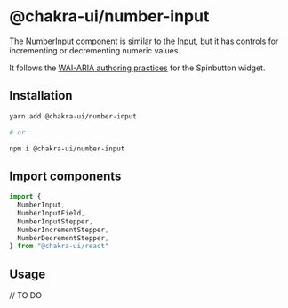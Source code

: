# @chakra-ui/number-input

The NumberInput component is similar to the [Input](/input), but it has controls
for incrementing or decrementing numeric values.

It follows the
[WAI-ARIA authoring practices](https://www.w3.org/TR/wai-aria-practices-1.1/#spinbutton)
for the Spinbutton widget.

## Installation

```sh
yarn add @chakra-ui/number-input

# or

npm i @chakra-ui/number-input
```

## Import components

```js
import {
  NumberInput,
  NumberInputField,
  NumberInputStepper,
  NumberIncrementStepper,
  NumberDecrementStepper,
} from "@chakra-ui/react"
```

## Usage

// TO DO
